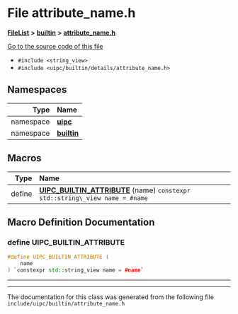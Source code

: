 

# File attribute\_name.h



[**FileList**](files.md) **>** [**builtin**](dir_e46c520626162f9e42d80fd08f196511.md) **>** [**attribute\_name.h**](attribute__name_8h.md)

[Go to the source code of this file](attribute__name_8h_source.md)



* `#include <string_view>`
* `#include <uipc/builtin/details/attribute_name.h>`













## Namespaces

| Type | Name |
| ---: | :--- |
| namespace | [**uipc**](namespaceuipc.md) <br> |
| namespace | [**builtin**](namespaceuipc_1_1builtin.md) <br> |



















































## Macros

| Type | Name |
| ---: | :--- |
| define  | [**UIPC\_BUILTIN\_ATTRIBUTE**](attribute__name_8h.md#define-uipc_builtin_attribute) (name) `constexpr std::string\_view name = #name`<br> |

## Macro Definition Documentation





### define UIPC\_BUILTIN\_ATTRIBUTE 

```C++
#define UIPC_BUILTIN_ATTRIBUTE (
    name
) `constexpr std::string_view name = #name`
```




<hr>

------------------------------
The documentation for this class was generated from the following file `include/uipc/builtin/attribute_name.h`

